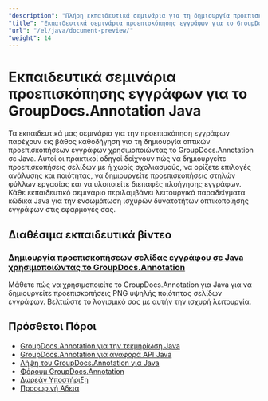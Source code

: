 ```yaml
---
"description": "Πλήρη εκπαιδευτικά σεμινάρια για τη δημιουργία προεπισκοπήσεων εγγράφων, μικρογραφιών και οπτικών αναπαραστάσεων με το GroupDocs.Annotation για Java."
"title": "Εκπαιδευτικά σεμινάρια προεπισκόπησης εγγράφων για το GroupDocs.Annotation Java"
"url": "/el/java/document-preview/"
"weight": 14
---
```


# Εκπαιδευτικά σεμινάρια προεπισκόπησης εγγράφων για το GroupDocs.Annotation Java

Τα εκπαιδευτικά μας σεμινάρια για την προεπισκόπηση εγγράφων παρέχουν εις βάθος καθοδήγηση για τη δημιουργία οπτικών προεπισκοπήσεων εγγράφων χρησιμοποιώντας το GroupDocs.Annotation σε Java. Αυτοί οι πρακτικοί οδηγοί δείχνουν πώς να δημιουργείτε προεπισκοπήσεις σελίδων με ή χωρίς σχολιασμούς, να ορίζετε επιλογές ανάλυσης και ποιότητας, να δημιουργείτε προεπισκοπήσεις στηλών φύλλων εργασίας και να υλοποιείτε διεπαφές πλοήγησης εγγράφων. Κάθε εκπαιδευτικό σεμινάριο περιλαμβάνει λειτουργικά παραδείγματα κώδικα Java για την ενσωμάτωση ισχυρών δυνατοτήτων οπτικοποίησης εγγράφων στις εφαρμογές σας.

## Διαθέσιμα εκπαιδευτικά βίντεο

### [Δημιουργία προεπισκοπήσεων σελίδας εγγράφου σε Java χρησιμοποιώντας το GroupDocs.Annotation](./groupdocs-annotation-java-document-page-previews/)
Μάθετε πώς να χρησιμοποιείτε το GroupDocs.Annotation για Java για να δημιουργείτε προεπισκοπήσεις PNG υψηλής ποιότητας σελίδων εγγράφων. Βελτιώστε το λογισμικό σας με αυτήν την ισχυρή λειτουργία.

## Πρόσθετοι Πόροι

- [GroupDocs.Annotation για την τεκμηρίωση Java](https://docs.groupdocs.com/annotation/java/)
- [GroupDocs.Annotation για αναφορά API Java](https://reference.groupdocs.com/annotation/java/)
- [Λήψη του GroupDocs.Annotation για Java](https://releases.groupdocs.com/annotation/java/)
- [Φόρουμ GroupDocs.Annotation](https://forum.groupdocs.com/c/annotation)
- [Δωρεάν Υποστήριξη](https://forum.groupdocs.com/)
- [Προσωρινή Άδεια](https://purchase.groupdocs.com/temporary-license/)